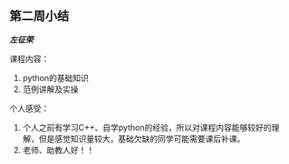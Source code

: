## 第二周小结

***左征荣***

课程内容：

1. python的基础知识
2. 范例讲解及实操

个人感受：

1. 个人之前有学习C++、自学python的经验，所以对课程内容能够较好的理解，但是感觉知识量较大，基础欠缺的同学可能需要课后补课。
2. 老师、助教人好！！